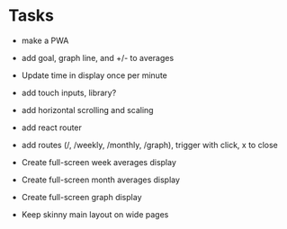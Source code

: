 # Tasks
- make a PWA
- add goal, graph line, and +/- to averages
- Update time in display once per minute

- add touch inputs, library?
- add horizontal scrolling and scaling

- add react router
- add routes (/, /weekly, /monthly, /graph), trigger with click, x to close
- Create full-screen week averages display
- Create full-screen month averages display
- Create full-screen graph display

- Keep skinny main layout on wide pages
